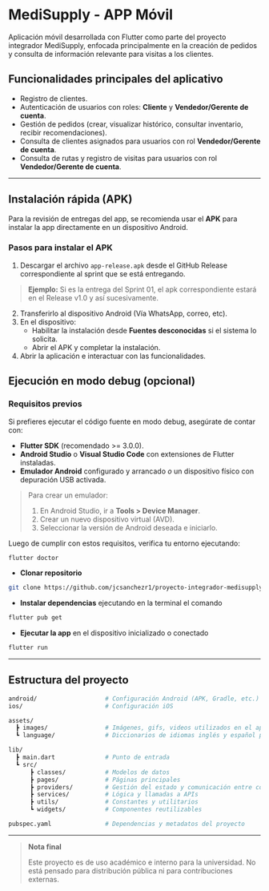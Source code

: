 # MediSupply - APP Móvil

Aplicación móvil desarrollada con Flutter como parte del proyecto integrador MediSupply, enfocada principalmente en la creación de pedidos y consulta de información relevante para visitas a los clientes.

## Funcionalidades principales del aplicativo

- Registro de clientes.
- Autenticación de usuarios con roles: **Cliente** y **Vendedor/Gerente de cuenta**.  
- Gestión de pedidos (crear, visualizar histórico, consultar inventario, recibir recomendaciones).  
- Consulta de clientes asignados para usuarios con rol **Vendedor/Gerente de cuenta**.  
- Consulta de rutas y registro de visitas para usuarios con rol **Vendedor/Gerente de cuenta**.   

---

## Instalación rápida (APK)

Para la revisión de entregas del app, se recomienda usar el **APK** para instalar la app directamente en un dispositivo Android.

### Pasos para instalar el APK
1. Descargar el archivo `app-release.apk` desde el GitHub Release correspondiente al sprint que se está entregando.
> **Ejemplo:** Si es la entrega del Sprint 01, el apk correspondiente estará en el Release v1.0 y así sucesivamente.
2. Transferirlo al dispositivo Android (Vía WhatsApp, correo, etc).  
3. En el dispositivo:
   - Habilitar la instalación desde **Fuentes desconocidas** si el sistema lo solicita.  
   - Abrir el APK y completar la instalación.  
4. Abrir la aplicación e interactuar con las funcionalidades.

## Ejecución en modo debug (opcional)

### Requisitos previos

Si prefieres ejecutar el código fuente en modo debug, asegúrate de contar con:

- **Flutter SDK** (recomendado >= 3.0.0).  
- **Android Studio** o **Visual Studio Code** con extensiones de Flutter instaladas.  
- **Emulador Android** configurado y arrancado *o* un dispositivo físico con depuración USB activada.  
> Para crear un emulador:
> 1. En Android Studio, ir a **Tools > Device Manager**.  
> 2. Crear un nuevo dispositivo virtual (AVD).  
> 3. Seleccionar la versión de Android deseada e iniciarlo.

Luego de cumplir con estos requisitos, verifica tu entorno ejecutando:
```bash
flutter doctor
```
- **Clonar repositorio**
```bash
git clone https://github.com/jcsanchezr1/proyecto-integrador-medisupply-app.git
```
- **Instalar dependencias** ejecutando en la terminal el comando
```bash
flutter pub get
```
- **Ejecutar la app** en el dispositivo inicializado o conectado
```bash
flutter run
```
---
## Estructura del proyecto
```bash
android/                   # Configuración Android (APK, Gradle, etc.)
ios/                       # Configuración iOS

assets/
  ┣ images/                # Imágenes, gifs, videos utilizados en el aplicativo.
  ┗ language/              # Diccionarios de idiomas inglés y español para textos estáticos.

lib/
  ┣ main.dart              # Punto de entrada
  ┗ src/
      ┣ classes/           # Modelos de datos
      ┣ pages/             # Páginas principales
      ┣ providers/         # Gestión del estado y comunicación entre componentes
      ┣ services/          # Lógica y llamadas a APIs
      ┣ utils/             # Constantes y utilitarios
      ┗ widgets/           # Componentes reutilizables

pubspec.yaml               # Dependencias y metadatos del proyecto
```
---
> **Nota final**
>
> Este proyecto es de uso académico e interno para la universidad.
> No está pensado para distribución pública ni para contribuciones externas.
